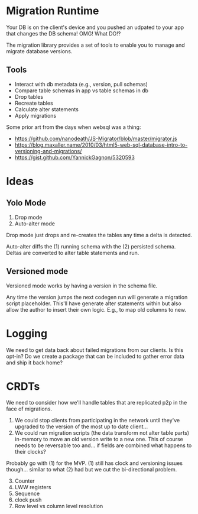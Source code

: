 # Migration Runtime

Your DB is on the client's device and you pushed an udpated to your app that changes the DB schema! OMG! What DO!?

The migration library provides a set of tools to enable you to manage and migrate database versions.

## Tools
- Interact with db metadata (e.g., version, pull schemas)
- Compare table schemas in app vs table schemas in db
- Drop tables
- Recreate tables
- Calculate alter statements
- Apply migrations

Some prior art from the days when websql was a thing:
- https://github.com/nanodeath/JS-Migrator/blob/master/migrator.js
- https://blog.maxaller.name/2010/03/html5-web-sql-database-intro-to-versioning-and-migrations/
- https://gist.github.com/YannickGagnon/5320593

# Ideas

## Yolo Mode

1. Drop mode
2. Auto-alter mode

Drop mode just drops and re-creates the tables any time a delta is detected.

Auto-alter diffs the (1) running schema with the (2) persisted schema. Deltas are converted to alter table statements and run.

## Versioned mode

Versioned mode works by having a version in the schema file.

Any time the version jumps the next codegen run will generate a migration script placeholder. This'll have generate alter statements within but also allow the author to insert their own logic. E.g., to map old columns to new.

# Logging

We need to get data back about failed migrations from our clients. Is this opt-in? Do we create a package that can be included to gather error data and ship it back home?

# CRDTs

We need to consider how we'll handle tables that are replicated p2p in the face of migrations.
1. We could stop clients from participating in the network until they've upgraded to the version of the most up to date client...
2. We could run migration scripts (the data transform not alter table parts) in-memory to move an old version write to a new one. This of course needs to be reversable too and... if fields are combined what happens to their clocks?

Probably go with (1) for the MVP. (1) still has clock and versioning issues though... similar to what (2) had but we cut the bi-directional problem.

3. Counter
4. LWW registers
5. Sequence
6. clock push
7. Row level vs column level resolution


